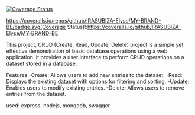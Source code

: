 [![Coverage Status](https://coveralls.io/repos/github/IRASUBIZA-Elyse/MY-BRAND-BE/badge.svg)](https://coveralls.io/github/IRASUBIZA-Elyse/MY-BRAND-BE)

https://coveralls.io/repos/github/IRASUBIZA-Elyse/MY-BRAND-BE/badge.svg(Coverage Status)!:https://coveralls.io/github/IRASUBIZA-Elyse/MY-BRAND-BE

This project, CRUD (Create, Read, Update, Delete) project is a simple yet effective demonstration of basic database operations using a web application. It provides a user interface to perform CRUD operations on a dataset stored in a database.

Features
-Create: Allows users to add new entries to the dataset.
-Read: Displays the existing dataset with options for filtering and sorting.
-Update: Enables users to modify existing entries.
-Delete: Allows users to remove entries from the dataset.

used: express, nodejs, mongodb, swagger
